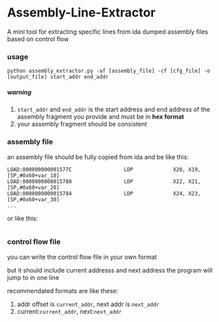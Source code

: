 # Assembly-Line-Extractor
A mini tool for extracting specific lines from ida dumped assembly files based on control flow

### usage
```
python assembly_extractor.py -af [assembly_file] -cf [cfg_file] -o [output_file] start_addr end_addr
```
##### warning
1. `start_addr` and `end_addr` is the start address and end address of the assembly fragment you provide and must be in **hex format**
2. your assembly fragment should be consistent

### assembly file
an assembly file should be fully copied from ida and be like this:
```
LOAD:000000000001577C                 LDP             X20, X19, [SP,#0x60+var_10]
LOAD:0000000000015780                 LDP             X22, X21, [SP,#0x60+var_20]
LOAD:0000000000015784                 LDP             X24, X23, [SP,#0x60+var_30]
...
```

or like this:
```
```

### control flow file
you can write the control flow file in your own format

but it should include current addresss and next address the program will jump to in one line

recommendated formats are like these:
1. addr offset is `current_addr`, next addr is `next_addr`
2. current:`current_addr`, next:`next_addr`
